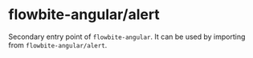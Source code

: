 # flowbite-angular/alert

Secondary entry point of `flowbite-angular`. It can be used by importing from
`flowbite-angular/alert`.
